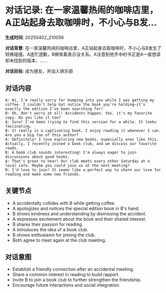 # 对话记录: 在一家温馨热闹的咖啡店里，A正站起身去取咖啡时，不小心与B发...

**生成时间**: 20250402_210056

**对话背景**: 在一家温馨热闹的咖啡店里，A正站起身去取咖啡时，不小心与B发生了轻微碰撞。A连忙道歉，B微笑着表示没关系。A注意到他手中的书正是A一直想读却未找到的版本，......

**对话目标**: 成为朋友，并加入俱乐部

## 对话内容

```
A: Hi, I'm really sorry for bumping into you while I was getting my coffee. I couldn't help but notice the book you're holding—it’s exactly the edition I've been searching for!
B: Oh, don't worry at all! Accidents happen. Yes, it's my favorite copy. Do you like it too?
A: Sure! I've been trying to find this version for a while. It looks fascinating.
B: It really is a captivating book. I enjoy reading it whenever I can. Are you a big fan of this author?
A: Definitely! I love exploring new books, especially ones like this. Actually, I recently joined a book club, and we discuss our favorite reads.
B: A book club sounds interesting! I'm always eager to join discussions about good books.
A: That's great to hear! Our club meets every other Saturday at a local cafe. Maybe you could join us at the next meeting?
B: I'd love to join! It seems like a perfect way to share our love for reading and make some new friends.
```

## 关键节点

- A accidentally collides with B while getting coffee.
- A apologizes and notices the special edition book in B's hand.
- B shows kindness and understanding by dismissing the accident.
- A expresses excitement about the book and their shared interest.
- B shares their passion for reading.
- A introduces the idea of a book club.
- B shows enthusiasm for joining the club.
- Both agree to meet again at the club meeting.

## 对话意图

- Establish a friendly connection after an accidental meeting.
- Share a common interest in reading to build rapport.
- Invite B to join a book club to further strengthen the friendship.
- Encourage future interactions and social integration.
